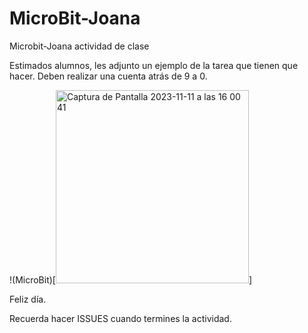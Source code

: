 # MicroBit-Joana
Microbit-Joana actividad de clase

Estimados alumnos, les adjunto un ejemplo de la tarea que tienen que hacer. 
Deben realizar una cuenta atrás de 9 a 0.


!(MicroBit)[<img width="309" alt="Captura de Pantalla 2023-11-11 a las 16 00 41" src="https://github.com/ull-mfp-aet-2324-alu0101039183/MicroBit-Joana/assets/148484350/fa9e7288-b82c-4fb4-bace-4088ec83c0ea">]



Feliz día. 

Recuerda hacer ISSUES cuando termines la actividad. 
